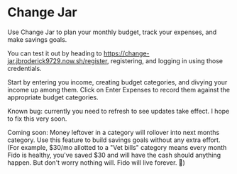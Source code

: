 # Change Jar

Use Change Jar to plan your monthly budget, track your expenses, and make savings goals. 

You can test it out by heading to https://change-jar.jbroderick9729.now.sh/register, registering, and logging in using those credentials.

Start by entering you income, creating budget categories, and divying your income up among them. Click on Enter Expenses to record them against the appropriate budget categories. 

Known bug: currently you need to refresh to see updates take effect. I hope to fix this very soon.

Coming soon: Money leftover in a category will rollover into next months category. Use this feature to build savings goals without any extra effort. (For example, $30/mo allotted to a "Vet bills" category means every month Fido is healthy, you've saved $30 and will have the cash should anything happen. But don't worry nothing will. Fido will live forever. 🐶)


